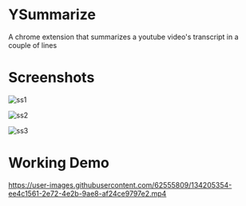 # YSummarize

A chrome extension that summarizes a youtube video's transcript in a couple of lines

# Screenshots

![ss1](https://user-images.githubusercontent.com/62555809/134206736-4cc0cfeb-4d83-4fa0-94df-8bed53cf865b.png)


![ss2](https://user-images.githubusercontent.com/62555809/134206860-955b52dc-4eb6-456e-b3e1-ded73a1cac63.png)


![ss3](https://user-images.githubusercontent.com/62555809/134206897-cf69ac14-0b0c-4117-8424-e6f8180dce68.png)



# Working Demo 

https://user-images.githubusercontent.com/62555809/134205354-ee4c1561-2e72-4e2b-9ae8-af24ce9797e2.mp4
